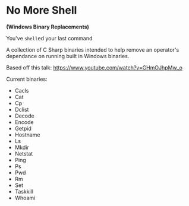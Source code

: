 # No More Shell

**(Windows Binary Replacements)**

You've `shell`ed your last command

A collection of C Sharp binaries intended to help remove an operator's dependance on running built in Windows binaries.

Based off this talk: https://www.youtube.com/watch?v=GHmOJhpMw_o

Current binaries:

* Cacls
* Cat
* Cp
* Dclist
* Decode
* Encode
* Getpid
* Hostname
* Ls
* Mkdir
* Netstat
* Ping
* Ps
* Pwd
* Rm
* Set
* Taskkill
* Whoami
